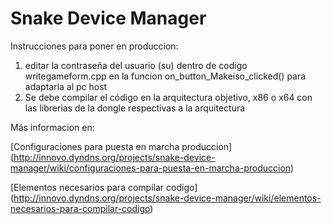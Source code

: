 # Snake Device Manager

Instrucciones para poner en produccion:
1. editar la contraseña del usuario (su) dentro de codigo writegameform.cpp en la funcion on_button_Makeiso_clicked()
para adaptarla al pc host
2. Se debe compilar el código en la arquitectura objetivo, x86 o x64 con las librerias de la dongle respectivas a la arquitectura

Más informacion en:

[Configuraciones para puesta en marcha produccion] (http://innovo.dyndns.org/projects/snake-device-manager/wiki/configuraciones-para-puesta-en-marcha-produccion)

[Elementos necesarios para compilar codigo] (http://innovo.dyndns.org/projects/snake-device-manager/wiki/elementos-necesarios-para-compilar-codigo)


